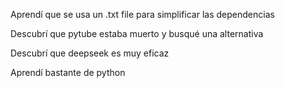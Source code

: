 Aprendí que se usa un .txt file para simplificar las dependencias

Descubrí que pytube estaba muerto y busqué una alternativa

Descubrí que deepseek es muy eficaz

Aprendí bastante de python

